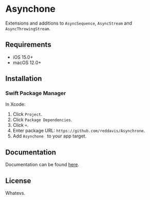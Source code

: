 # Asynchone

Extensions and additions to `AsyncSequence`, `AsyncStream` and `AsyncThrowingStream`.

## Requirements

- iOS 15.0+
- macOS 12.0+

## Installation

### Swift Package Manager

In Xcode:

1. Click `Project`.
2. Click `Package Dependencies`.
3. Click `+`.
4. Enter package URL: `https://github.com/reddavis/Asynchrone`.
5. Add `Asynchone ` to your app target.

## Documentation

Documentation can be found [here](https://distracted-austin-575f34.netlify.app).

## License

Whatevs.
